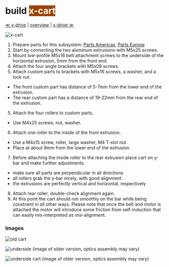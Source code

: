 build <span style="background-color:#9e4301;color:#ffffff"> x-cart </span>
============================

[≪ y-drive](build-y-drive) | [overview](assembly) | [x-drive ≫](build-x-drive)

![x-cart](http://farm8.staticflickr.com/7181/6793485136_0177cbde72_z.jpg)

1. Prepare parts for this subsystem: [Parts Americas](/lasersaur/bom-subsystems-usd), [Parts Europe](/lasersaur/bom-subsystems-eur)
2. Start by connecting the two aluminum extrusions with M5x25 screws.
3. Mount low-profile M5x16 belt attachment screws to the underside of the horizontal extrusion, 5mm from the front end. 
3. Attach the four angle brackets with M5x08 screws.
4. Attach custom parts to brackets with M5x16 screws, a washer, and a lock nut.
  - The front custom part has distance of 5-7mm from the lower end of the extrusion.
  - The rear custom part has a distance of 19-22mm from the rear end of the extrusion.
5. Attach the four rollers to custom parts.
  - Use M4x25 screws, nut, washer. 
6. Attach one roller to the inside of the front extrusion.
  - Use a M4x15 screw, roller, large washer, M4 T-slot nut.
  - Place at about 9mm from the lower end of the extrusion.
7. Before attaching the inside roller to the rear extrusion place cart on y-bar and make further adjustments. 
  - make sure all parts are perpendicular in all directions
  - all rollers grab the y-bar nicely, with good alignment.
  - the extrusions are perfectly vertical and horizontal, respectively
8. Attach  rear roller, double-check alignment again.
9. At this point the cart should run smoothly on the bar while being constraint in all other ways. Please note that once the belt and motor is attached the motor will introduce some friction from self-induction that can easily mis-interpreted as mis-alignment.


### Images

![old cart](http://farm9.staticflickr.com/8408/8697962319_6ef271a99d_z.jpg)

![underside](http://farm7.staticflickr.com/6037/6868165398_f2718f31aa_z.jpg)
(image of older version, optics assembly may vary)

![underside cart](http://farm8.staticflickr.com/7257/6868166626_a4a0f9752f_z.jpg)
(image of older version, optics assembly may vary)

